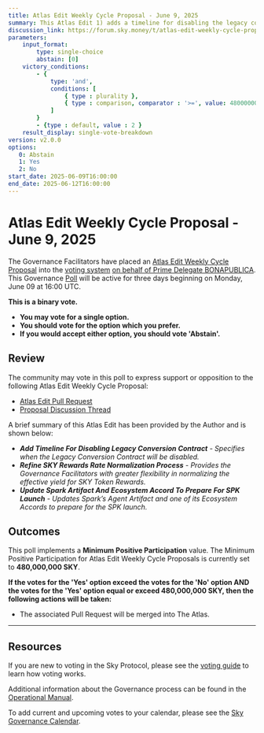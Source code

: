 ```yaml
---
title: Atlas Edit Weekly Cycle Proposal - June 9, 2025
summary: This Atlas Edit 1) adds a timeline for disabling the legacy conversion contract, 2) refines SKY Rewards rate normalization process, 3) updates the Spark Artifact and the Ecosystem Accord to prepare for the SPK Launch.  
discussion_link: https://forum.sky.money/t/atlas-edit-weekly-cycle-proposal-week-of-2025-06-09/26608/1
parameters:
    input_format:
        type: single-choice
        abstain: [0]
    victory_conditions:
        - {
            type: 'and',
            conditions: [
                { type : plurality },
                { type : comparison, comparator : '>=', value: 480000000 }
            ]
        }
        - {type : default, value : 2 }
    result_display: single-vote-breakdown
version: v2.0.0
options:
   0: Abstain
   1: Yes
   2: No
start_date: 2025-06-09T16:00:00
end_date: 2025-06-12T16:00:00
---
```


# Atlas Edit Weekly Cycle Proposal - June 9, 2025

The Governance Facilitators have placed an [Atlas Edit Weekly Cycle Proposal](https://sky-atlas.powerhouse.io/#A.1.9.2_Atlas_Edit_Weekly_Cycle-4a8ad9ad-5c5d-4994-9b46-f04c0e61ce59|0db30308) into the [voting system](https://vote.sky.money/polling) [on behalf of Prime Delegate BONAPUBLICA](http://forum.sky.money/t/atlas-edit-weekly-cycle-proposal-week-of-2025-06-09/26608/3). This Governance [Poll](https://sky-atlas.powerhouse.io/#A.1.9.2_Atlas_Edit_Weekly_Cycle-4a8ad9ad-5c5d-4994-9b46-f04c0e61ce59%7C0db30308) will be active for three days beginning on Monday, June 09 at 16:00 UTC.

**This is a binary vote.**

- **You may vote for a single option.**
- **You should vote for the option which you prefer.**
- **If you would accept either option, you should vote 'Abstain'.**

## Review

The community may vote in this poll to express support or opposition to the following Atlas Edit Weekly Cycle Proposal:

- [Atlas Edit Pull Request]($TBD)
- [Proposal Discussion Thread](https://forum.sky.money/t/atlas-edit-weekly-cycle-proposal-week-of-2025-06-09/26608/1)

A brief summary of this Atlas Edit has been provided by the Author and is shown below:

- _**Add Timeline For Disabling Legacy Conversion Contract** - Specifies when the Legacy Conversion Contract will be disabled._
- _**Refine SKY Rewards Rate Normalization Process** - Provides the Governance Facilitators with greater flexibility in normalizing the effective yield for SKY Token Rewards._
- _**Update Spark Artifact And Ecosystem Accord To Prepare For SPK Launch** - Updates Spark’s Agent Artifact and one of its Ecosystem Accords to prepare for the SPK launch._

## Outcomes

This poll implements a **Minimum Positive Participation** value. The Minimum Positive Participation for Atlas Edit Weekly Cycle Proposals is currently set to **480,000,000 SKY**.

**If the votes for the 'Yes' option exceed the votes for the 'No' option AND the votes for the 'Yes' option equal or exceed 480,000,000 SKY, then the following actions will be taken:**

- The associated Pull Request will be merged into The Atlas.

---

## Resources

If you are new to voting in the Sky Protocol, please see the [voting guide](https://manual.makerdao.com/governance/voting-in-makerdao/on-chain-governance) to learn how voting works.

Additional information about the Governance process can be found in the [Operational Manual](https://manual.makerdao.com).

To add current and upcoming votes to your calendar, please see the [Sky Governance Calendar](https://manual.makerdao.com/makerdao/calendars/governance-calendar).
